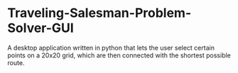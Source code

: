 # Traveling-Salesman-Problem-Solver-GUI
A desktop application written in python that lets the user select certain points on a 20x20 grid, which are then connected with the shortest possible route.
